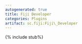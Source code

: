 ```yaml
---
autogenerated: true
title: Fiji Developer
categories: Plugins
artifact: sc.fiji:Fiji\_Developer
---
```


{% include stub%}




